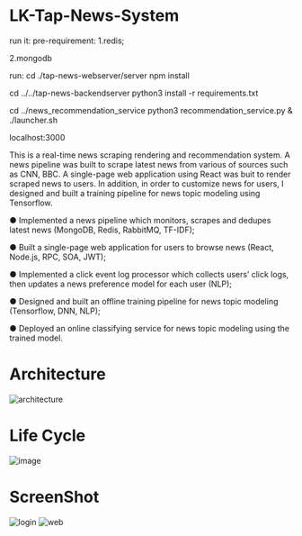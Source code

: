 # LK-Tap-News-System
run it:
pre-requirement:
1.redis;

2.mongodb

run:
cd ./tap-news-webserver/server
npm install

cd ../../tap-news-backendserver
python3 install -r requirements.txt

cd ../news_recommendation_service
python3 recommendation_service.py &
./launcher.sh

localhost:3000

This is a real-time news scraping rendering and recommendation system. A news pipeline was built to scrape latest news from various of sources such as CNN, BBC. A single-page web application using React was buit to render scraped news to users. In addition, in order to customize news for users, I designed and built a training pipeline for news topic modeling using Tensorflow.

● Implemented a news pipeline which monitors, scrapes and dedupes latest news (MongoDB, Redis, RabbitMQ, TF-IDF);

● Built a single-page web application for users to browse news (React, Node.js, RPC, SOA, JWT);

● Implemented a click event log processor which collects users’ click logs, then updates a news preference model for each user (NLP);

● Designed and built an offline training pipeline for news topic modeling (Tensorflow, DNN, NLP);

● Deployed an online classifying service for news topic modeling using the trained model.

# Architecture
![architecture](https://user-images.githubusercontent.com/29580346/42471918-59705270-8374-11e8-9e42-4bbff803ba9b.png)

# Life Cycle
![image](https://github.com/wxm146case/Tap-News-System/blob/master/life%20cycle.PNG)

# ScreenShot
![login](https://user-images.githubusercontent.com/29580346/42471970-8a0e2326-8374-11e8-91f6-ea4c69ae105d.png)
![web](https://user-images.githubusercontent.com/29580346/42471971-8c174e36-8374-11e8-85e0-f9633e536bad.png)
